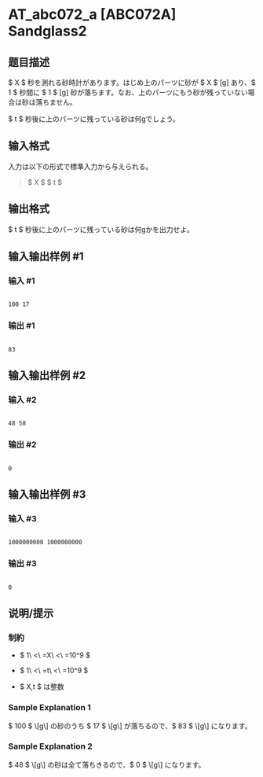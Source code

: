 # AT_abc072_a [ABC072A] Sandglass2

## 题目描述

[problemUrl]: https://atcoder.jp/contests/abc072/tasks/abc072_a

$ X $ 秒を測れる砂時計があります。はじめ上のパーツに砂が $ X $ \[g\] あり、$ 1 $ 秒間に $ 1 $ \[g\] 砂が落ちます。なお、上のパーツにもう砂が残っていない場合は砂は落ちません。

$ t $ 秒後に上のパーツに残っている砂は何gでしょう。

## 输入格式

入力は以下の形式で標準入力から与えられる。

> $ X $ $ t $

## 输出格式

$ t $ 秒後に上のパーツに残っている砂は何gかを出力せよ。

## 输入输出样例 #1

### 输入 #1

```
100 17
```

### 输出 #1

```
83
```

## 输入输出样例 #2

### 输入 #2

```
48 58
```

### 输出 #2

```
0
```

## 输入输出样例 #3

### 输入 #3

```
1000000000 1000000000
```

### 输出 #3

```
0
```

## 说明/提示

### 制約

- $ 1\ <\ =X\ <\ =10^9 $
- $ 1\ <\ =t\ <\ =10^9 $
- $ X,t $ は整数

### Sample Explanation 1

$ 100 $ \\\[g\\\] の砂のうち $ 17 $ \\\[g\\\] が落ちるので、$ 83 $ \\\[g\\\] になります。

### Sample Explanation 2

$ 48 $ \\\[g\\\] の砂は全て落ちきるので、$ 0 $ \\\[g\\\] になります。